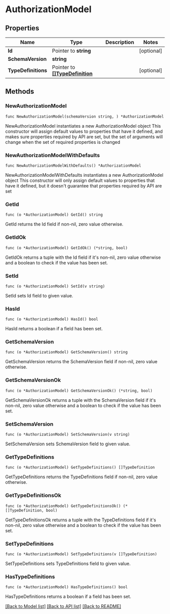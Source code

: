 # AuthorizationModel

## Properties

Name | Type | Description | Notes
------------ | ------------- | ------------- | -------------
**Id** | Pointer to **string** |  | [optional] 
**SchemaVersion** | **string** |  | 
**TypeDefinitions** | Pointer to [**[]TypeDefinition**](TypeDefinition.md) |  | [optional] 

## Methods

### NewAuthorizationModel

`func NewAuthorizationModel(schemaVersion string, ) *AuthorizationModel`

NewAuthorizationModel instantiates a new AuthorizationModel object
This constructor will assign default values to properties that have it defined,
and makes sure properties required by API are set, but the set of arguments
will change when the set of required properties is changed

### NewAuthorizationModelWithDefaults

`func NewAuthorizationModelWithDefaults() *AuthorizationModel`

NewAuthorizationModelWithDefaults instantiates a new AuthorizationModel object
This constructor will only assign default values to properties that have it defined,
but it doesn't guarantee that properties required by API are set

### GetId

`func (o *AuthorizationModel) GetId() string`

GetId returns the Id field if non-nil, zero value otherwise.

### GetIdOk

`func (o *AuthorizationModel) GetIdOk() (*string, bool)`

GetIdOk returns a tuple with the Id field if it's non-nil, zero value otherwise
and a boolean to check if the value has been set.

### SetId

`func (o *AuthorizationModel) SetId(v string)`

SetId sets Id field to given value.

### HasId

`func (o *AuthorizationModel) HasId() bool`

HasId returns a boolean if a field has been set.

### GetSchemaVersion

`func (o *AuthorizationModel) GetSchemaVersion() string`

GetSchemaVersion returns the SchemaVersion field if non-nil, zero value otherwise.

### GetSchemaVersionOk

`func (o *AuthorizationModel) GetSchemaVersionOk() (*string, bool)`

GetSchemaVersionOk returns a tuple with the SchemaVersion field if it's non-nil, zero value otherwise
and a boolean to check if the value has been set.

### SetSchemaVersion

`func (o *AuthorizationModel) SetSchemaVersion(v string)`

SetSchemaVersion sets SchemaVersion field to given value.


### GetTypeDefinitions

`func (o *AuthorizationModel) GetTypeDefinitions() []TypeDefinition`

GetTypeDefinitions returns the TypeDefinitions field if non-nil, zero value otherwise.

### GetTypeDefinitionsOk

`func (o *AuthorizationModel) GetTypeDefinitionsOk() (*[]TypeDefinition, bool)`

GetTypeDefinitionsOk returns a tuple with the TypeDefinitions field if it's non-nil, zero value otherwise
and a boolean to check if the value has been set.

### SetTypeDefinitions

`func (o *AuthorizationModel) SetTypeDefinitions(v []TypeDefinition)`

SetTypeDefinitions sets TypeDefinitions field to given value.

### HasTypeDefinitions

`func (o *AuthorizationModel) HasTypeDefinitions() bool`

HasTypeDefinitions returns a boolean if a field has been set.


[[Back to Model list]](../README.md#documentation-for-models) [[Back to API list]](../README.md#documentation-for-api-endpoints) [[Back to README]](../README.md)


